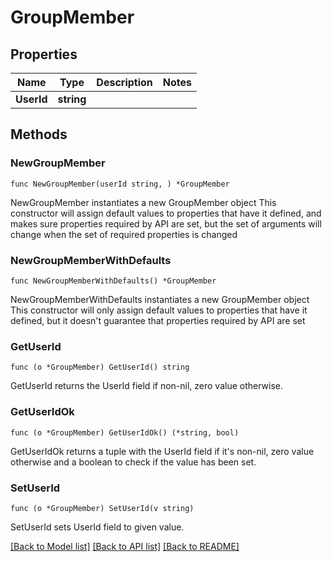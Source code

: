 # GroupMember

## Properties

Name | Type | Description | Notes
------------ | ------------- | ------------- | -------------
**UserId** | **string** |  | 

## Methods

### NewGroupMember

`func NewGroupMember(userId string, ) *GroupMember`

NewGroupMember instantiates a new GroupMember object
This constructor will assign default values to properties that have it defined,
and makes sure properties required by API are set, but the set of arguments
will change when the set of required properties is changed

### NewGroupMemberWithDefaults

`func NewGroupMemberWithDefaults() *GroupMember`

NewGroupMemberWithDefaults instantiates a new GroupMember object
This constructor will only assign default values to properties that have it defined,
but it doesn't guarantee that properties required by API are set

### GetUserId

`func (o *GroupMember) GetUserId() string`

GetUserId returns the UserId field if non-nil, zero value otherwise.

### GetUserIdOk

`func (o *GroupMember) GetUserIdOk() (*string, bool)`

GetUserIdOk returns a tuple with the UserId field if it's non-nil, zero value otherwise
and a boolean to check if the value has been set.

### SetUserId

`func (o *GroupMember) SetUserId(v string)`

SetUserId sets UserId field to given value.



[[Back to Model list]](../README.md#documentation-for-models) [[Back to API list]](../README.md#documentation-for-api-endpoints) [[Back to README]](../README.md)


